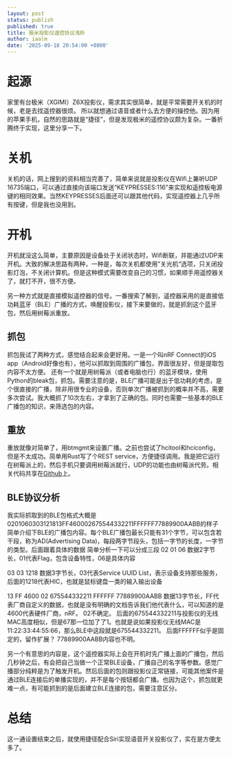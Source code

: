 ```yaml
---
layout: post
status: publish
published: true
title: 极米投影仪遥控协议浅析
author: iaalm
date: '2025-09-18 20:54:00 +0800'
---
```


# 起源
家里有台极米（XGIMI）Z6X投影仪，需求其实很简单，就是平常需要开关机的时候，老是去找遥控器很烦。
所以就想通过语音或者什么去方便的操控他。因为用的苹果手机，自然的思路就是“捷径”，但是发现极米的遥控协议颇为复杂。一番折腾终于实现，这里分享一下。

# 关机
关机的话，网上搜到的资料相当完善了，简单来说就是投影仪在Wifi上兼听UDP 16735端口，可以通过直接向该端口发送“KEYPRESSES:116”来实现和遥控板电源键的相同效果。当然KEYPRESSES后面还可以跟其他代码，实现遥控器上几乎所有按键，但是我也没用到。

# 开机
开机就没这么简单，主要原因是设备处于关闭状态时，Wifi断联，并能通过UDP来开机。大致的解决思路有两种，一种是，每次关机都使用”关光机“选项，只关闭投影灯泡，不关闭计算机。但是这种模式需要改变自己的习惯，如果顺手用遥控器关了，就打不开，很不方便。

另一种方式就是直接模拟遥控器的信号。一番搜索了解到，遥控器采用的是直接低功耗蓝牙（BLE）广播的方式，唤醒投影仪，接下来要做的，就是抓到这个蓝牙包，然后用树莓派重放。
## 抓包
抓包我试了两种方式，感觉结合起来会更好用。一是一个叫nRF Connect的iOS app（Android好像也有），他可以抓取到周围的广播包，界面很友好，但是提取包内容不太方便。
还有一个就是用树莓派（或者电脑也行）的蓝牙模块，使用Python的bleak包，抓包。需要注意的是，BLE广播可能是出于低功耗的考虑，是个很直接的广播，除非用很专业的设备，否则单次广播被抓到的概率并不高，需要多次尝试。我大概抓了10次左右，才拿到了正确的包。同时也需要一些基本的BLE广播包的知识，来筛选包的内容。

## 重放
重放就像对简单了，用btmgmt来设置广播。之前也尝试了hcitool和hciconfig，但是不太成功。简单用Rust写了个REST service，方便捷径调用。我是把它运行在树莓派上的，然后手机只要调用树莓派就行，UDP的功能也由树莓派代劳。相关代码共享在[Github](https://github.com/iaalm/BLE-broadcast-REST)上。

## BLE协议分析
我实际抓取到的BLE包格式大概是 0201060303121813FF460002675544332211FFFFFF77889900AABB的样子
简单介绍下BLE的广播包内容。每个BLE广播包最长只能有31个字节，可以包含若干段，称为AD(Advertising Data)，每段两字节段头，包括一字节的长度，一字节的类型。后面跟着具体的数据
简单分析一下可以分成三段
02 01 06
数据2字节长，01代表Flag，包含设备特性，06是具体内容

03 03 1218
数据3字节长，03代表Service UUID List，表示设备支持那些服务，后面的1218代表HIC，也就是鼠标键盘一类的输入输出设备

13 FF 4600 02 675544332211 FFFFFF 77889900AABB
数据13字节长，FF代表厂商自定义的数据，也就是没有明确的文档告诉我们他代表什么，可以知道的是4600代表硬件厂商，nRF。
02不确定。
后面的675544332211与投影仪的无线MAC高度相似，但是67那一位加了了1。也就是说如果投影仪无线MAC是11:22:33:44:55:66，那么BLE中这段就是675544332211。
后面FFFFFF似乎是固定的，留作扩展？
77889900AABB内容也不明。

另一个有意思的内容是，这个遥控器实际上会在开机时先广播上面的广播包，然后几秒钟之后，有会把自己当做一个正常BLE设备，广播自己的名字等参数。感觉广播部分纯粹是为了触发开机。然后后面的包则跟投影仪正常链接，可能其他案件是通过BLE连接后的单播实现的，并不是每个按钮都会广播。也因为这个，抓包就更难一点，有可能抓到的是后面建立BLE连接的包，需要注意区分。

# 总结
这一通设置结束之后，就使用捷径配合Siri实现语音开关投影仪了，实在是方便太多了。

